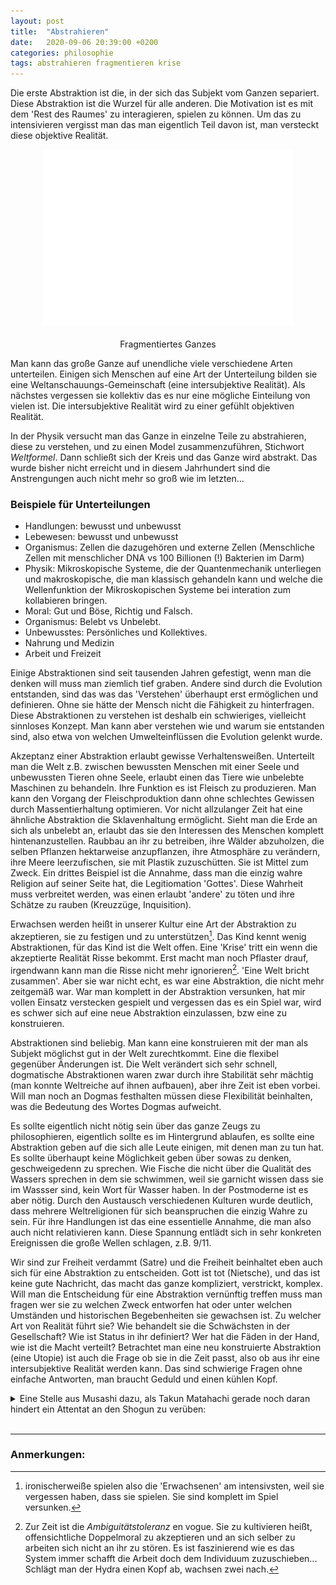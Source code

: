 ```yaml
---
layout: post
title:  "Abstrahieren"
date:   2020-09-06 20:39:00 +0200
categories: philosophie
tags: abstrahieren fragmentieren krise
---
```


Die erste Abstraktion ist die, in der sich das Subjekt vom Ganzen separiert. Diese Abstraktion ist die Wurzel für alle anderen. Die Motivation ist es mit dem 'Rest des Raumes' zu interagieren, spielen zu können. Um das zu intensivieren vergisst man das man eigentlich Teil davon ist, man versteckt diese objektive Realität. 

<figure>
  <img class="marginauto" src='/assets/images/fragmentiert_transparent.png' width="400" style="background:none ; border:none; box-shadow:none"/>
  <figcaption>Fragmentiertes Ganzes</figcaption>
</figure> 

<style>
.marginauto {
    margin: 10px auto 20px;
    display: block;
}
figcaption {
  text-align: center;
}
</style>

Man kann das große Ganze auf unendliche viele verschiedene Arten unterteilen. Einigen sich Menschen auf eine Art der Unterteilung bilden sie eine Weltanschauungs-Gemeinschaft (eine intersubjektive Realität). Als nächstes vergessen sie kollektiv das es nur eine mögliche Einteilung von vielen ist. Die intersubjektive Realität wird zu einer gefühlt objektiven Realität.

In der Physik versucht man das Ganze in einzelne Teile zu abstrahieren, diese zu verstehen, und zu einen Model zusammenzuführen, Stichwort *Weltformel*. Dann schließt sich der Kreis und das Ganze wird abstrakt. Das wurde bisher nicht erreicht und in diesem Jahrhundert sind die Anstrengungen auch nicht mehr so groß wie im letzten...

### Beispiele für Unterteilungen

- Handlungen: bewusst und unbewusst
- Lebewesen: bewusst und unbewusst
- Organismus: Zellen die dazugehören und externe Zellen (Menschliche Zellen mit menschlicher DNA vs 100 Billionen (!) Bakterien im Darm)
- Physik: Mikroskopische Systeme, die der Quantenmechanik unterliegen und makroskopische, die man klassisch gehandeln kann und welche die Wellenfunktion der Mikroskopischen Systeme bei interation zum kollabieren bringen.
- Moral: Gut und Böse, Richtig und Falsch.
- Organismus: Belebt vs Unbelebt.
- Unbewusstes: Persönliches  und Kollektives.
- Nahrung und Medizin
- Arbeit und Freizeit

Einige Abstraktionen sind seit tausenden Jahren gefestigt, wenn man die denken will muss man ziemlich tief graben. Andere sind durch die Evolution entstanden, sind das was das 'Verstehen' überhaupt erst ermöglichen und definieren. Ohne sie hätte der Mensch nicht die Fähigkeit zu hinterfragen. Diese Abstraktionen zu  verstehen ist deshalb  ein schwieriges, vielleicht sinnloses Konzept. Man kann aber verstehen wie und warum sie entstanden sind, also etwa von welchen Umwelteinflüssen die Evolution gelenkt wurde.

Akzeptanz einer Abstraktion erlaubt gewisse Verhaltensweißen. Unterteilt man die Welt z.B. zwischen bewussten Menschen mit einer Seele und unbewussten Tieren ohne Seele, erlaubt einen das Tiere wie unbelebte Maschinen zu behandeln. Ihre Funktion es ist Fleisch zu produzieren. Man kann den Vorgang der Fleischproduktion dann ohne schlechtes Gewissen durch Massentierhaltung optimieren. Vor nicht allzulanger Zeit hat eine ähnliche Abstraktion die Sklavenhaltung ermöglicht. Sieht man die Erde an sich als unbelebt an, erlaubt das sie den Interessen des Menschen komplett hintenanzustellen. Raubbau an ihr zu betreiben, ihre Wälder abzuholzen, die selben Pflanzen hektarweise anzupflanzen, ihre Atmosphäre zu verändern, ihre Meere leerzufischen, sie mit Plastik zuzuschütten. Sie ist Mittel zum Zweck. Ein drittes Beispiel ist die Annahme, dass man die einzig wahre Religion auf seiner Seite hat, die Legitiomation 'Gottes'. Diese Wahrheit muss verbreitet werden, was einen erlaubt 'andere' zu töten und ihre Schätze zu rauben (Kreuzzüge, Inquisition).

Erwachsen werden heißt in unserer Kultur eine Art der  Abstraktion zu akzeptieren, sie zu festigen und zu unterstützen[^1]. Das Kind kennt wenig Abstraktionen, für das Kind ist die Welt offen. Eine 'Krise' tritt ein wenn die akzeptierte Realität Risse bekommt. Erst macht man noch Pflaster drauf, irgendwann kann man die Risse nicht mehr ignorieren[^2]. 'Eine Welt bricht zusammen'. Aber sie war nicht echt, es war eine Abstraktion, die nicht mehr zeitgemäß war. War man komplett in der Abstraktion versunken, hat mir vollen Einsatz verstecken gespielt und vergessen das es ein Spiel war, wird es schwer sich auf eine neue Abstraktion einzulassen, bzw eine zu konstruieren.

[^1]: ironischerweiße spielen also die 'Erwachsenen' am intensivsten, weil sie vergessen haben, dass sie spielen. Sie sind komplett im Spiel versunken.

[^2]: Zur Zeit ist die *Ambiguitätstoleranz* en vogue. Sie zu kultivieren heißt, offensichtliche Doppelmoral zu akzeptieren und an sich selber zu arbeiten sich nicht an ihr zu stören. Es ist faszinierend wie es das System immer schafft die Arbeit doch dem Individuum zuzuschieben... Schlägt man der Hydra einen Kopf ab, wachsen zwei nach.

Abstraktionen sind beliebig. Man kann eine konstruieren mit der man als Subjekt möglichst gut in der Welt zurechtkommt. Eine die flexibel gegenüber Änderungen ist. Die Welt verändert sich sehr schnell, dogmatische Abstraktionen waren zwar durch ihre Stabilität sehr mächtig (man konnte Weltreiche auf ihnen aufbauen), aber ihre Zeit ist eben vorbei. Will man noch an Dogmas festhalten müssen diese Flexibilität beinhalten, was die Bedeutung des Wortes Dogmas aufweicht. 

Es sollte eigentlich nicht nötig sein über das ganze Zeugs zu philosophieren, eigentlich sollte es im Hintergrund ablaufen, es sollte eine Abstraktion geben auf die sich alle Leute einigen, mit denen man zu tun hat. Es sollte überhaupt keine Möglichkeit geben über sowas zu denken, geschweigedenn zu sprechen. Wie Fische die nicht über die Qualität des Wassers sprechen in dem sie schwimmen, weil sie garnicht wissen dass sie im Wassser sind, kein Wort für Wasser haben. 
In der Postmoderne ist es aber nötig. Durch den Austausch verschiedenen Kulturen wurde deutlich, dass mehrere Weltreligionen für sich beanspruchen die einzig Wahre zu sein. Für ihre Handlungen ist das eine essentielle Annahme, die man also auch nicht relativieren kann. Diese Spannung entlädt sich in sehr konkreten Ereignissen die große Wellen schlagen, z.B. 9/11. 

Wir sind zur Freiheit verdammt (Satre) und die Freiheit beinhaltet eben auch sich für eine Abstraktion zu entscheiden. Gott ist tot (Nietsche), und das ist keine gute Nachricht, das macht das ganze kompliziert, verstrickt, komplex.
Will man die Entscheidung für eine Abstraktion vernünftig treffen muss man fragen wer sie zu welchen Zweck entworfen hat oder unter welchen Umständen und historischen Begebenheiten sie gewachsen ist. Zu welcher Art von Realität führt sie? Wie behandelt sie die Schwächsten in der Gesellschaft? Wie ist Status in ihr definiert? Wer hat die Fäden in der Hand, wie ist die Macht verteilt?  Betrachtet man eine neu konstruierte Abstraktion (eine Utopie) ist auch die Frage ob sie in die Zeit passt, also ob aus ihr eine intersubjektive Realität werden kann. Das sind schwierige Fragen ohne einfache Antworten, man braucht Geduld und einen kühlen Kopf.

<details>
<summary>Eine Stelle aus Musashi dazu, als Takun Matahachi gerade noch daran hindert ein Attentat an den Shogun zu verüben:</summary>
»Ihr habt nicht die geringste Ahnung, von was für einer Wirklichkeit ich rede. Zweifellos weilt Ihr noch in Eurer Welt der Phantasie. Nun, da Ihr so einfältig seid wie ein Kind, nehme ich an, muß ich es Euch vorkauen ... Wie alt seid Ihr?«

»Achtundzwanzig.« »Genauso alt wie Musashi.«

Matahachi schlug die Hände vors Gesicht und weinte. Takuan schwieg, bis sein Gegenüber sich ausgeweint hatte. Dann sagte er: »Ist es nicht erschreckend, wenn man bedenkt, daß der Kampferbaum ums Haar zum Grabdenkmal für einen Narren geworden wäre? Ihr wart dabei, Euch das eigene Grab zu schaufeln, ja, Ihr standet buchstäblich im Begriff, Euch hineinzulegen.«

Matahachi schlang die Arme um Takuans Beine und flehte: »Rettet mich! Bitte rettet mich. Meine Augen . meine Augen wurden mir jetzt geöffnet. Daizo aus Narai hat mich verblendet.«

»Nein, deine Augen sind keineswegs geöffnet. Und es war auch nicht Daizo, der dich verblendet hat. Er hat nur versucht, sich des größten Narren zu bedienen, der auf der Erde herumläuft: eines habgierigen, unverständigen, kleinlichen Dummkopfes, der gleichwohl die Tollkühnheit besaß, eine Aufgabe zu übernehmen, vor der jeder vernünftige Mensch zurückgeschreckt wäre.«

»Ja ... ja ... ich war ein Tor.« »Wer, meint Ihr, ist dieser Daizo eigentlich?« »Ich weiß es nicht.«

»Sein richtiger Name lautet Mizoguchi Shinano. Er war ein Vasall von Otani Yoshitsugu, der wiederum ein enger Freund von Ishida Mitsunari war. Der Shogun Mitsunari, so werdet Ihr Euch entsinnen, war einer der Verlierer der Schlacht von Sekigahara.«

»N-n-nein«, hauchte Matahachi. »Dann ist Daizo ja einer der Krieger, nach denen das Shogunat fahndet.«

»Was sonst soll jemand sein, der versucht, den Shogun zu ermorden? Eure Dummheit ist bodenlos!«

»Das hat er mir nicht gesagt. Er hat nur betont, er hasse die Familie Tokugawa und halte es für besser, wenn die Toyotomi an der Macht wären.« »Ihr habt Euch nicht einmal die Mühe gemacht zu überlegen, wer er wirklich war, ja? Ohne auch nur ein einziges Mal Euren Kopf zu gebrauchen, seid Ihr mutig hingegangen, Euch das eigene Grab zu schaufeln. Eure Art von Mut hat etwas Erschreckendes, Matahachi.«

</details>
<br>




---------
### Anmerkungen:




































































































